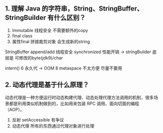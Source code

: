 
## 1. 理解 Java 的字符串，String、StringBuffer、StringBuilder 有什么区别？
1. Immutable 线程安全 不需要额外的copy
2. final class
3. 属性final 拼接裁剪对象 会生成新的string

StringBuffer append/add 线程安全 synchronized 性能开销 -> stringBuilder
底层是 可修改的byte(jdk9)/char 

intern()   6 永久代 -> OOM  8 metaspace  不太方便 尽量不要用

## 2. 动态代理是基于什么原理？
动态代理是一种方便运行时动态构建代理、动态处理代理方法调用的机制，很多场景都是利用类似机制做到的，比如用来包装 RPC 调用、面向切面的编程（AOP）。

1. 反射 setAccessible 有争议 
2. 动态代理 所有的东西通过代理对象进行处理
